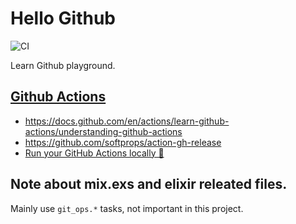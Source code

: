# Hello Github

![CI](https://github.com/cao7113/hello-github/actions/workflows/ci.yml/badge.svg)

Learn Github playground.

## [Github Actions](https://github.com/actions/)

- https://docs.github.com/en/actions/learn-github-actions/understanding-github-actions
- https://github.com/softprops/action-gh-release
- [Run your GitHub Actions locally 🚀](https://github.com/nektos/act)

## Note about mix.exs and elixir releated files.

Mainly use `git_ops.*` tasks, not important in this project.
